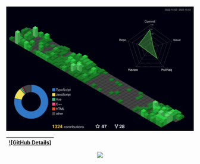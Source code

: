 ![Status](./profile-3d-contrib/profile-night-green.svg)

| [![GitHub Details]](https://github.com/vn7n24fzkq/github-profile-summary-cards) |
| ------------------------------------------------------------------------------- |

  <div align="center" >
<a href="https://skillicons.dev"   >
  <img src="https://skillicons.dev/icons?i=git,javascript,css,html,react,next,tailwind,sass,nodejs,express,docker,github,materialui,nux,postman,styledcomponents,vercel,vite,bootstrap,mongodb,postgres,discord,linkedin,instagram" />
</a>
  <br />

  </div>

##
